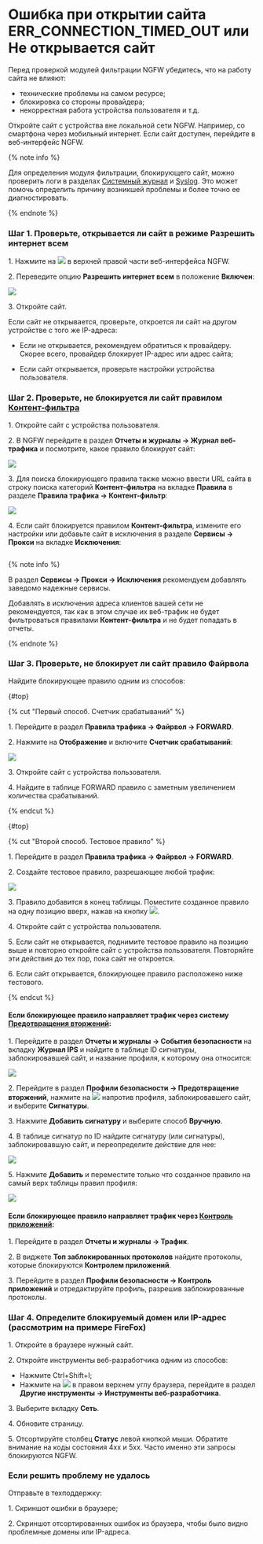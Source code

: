 # Ошибка при открытии сайта ERR\_CONNECTION\_TIMED\_OUT или Не открывается сайт

Перед проверкой модулей фильтрации NGFW убедитесь, что на работу сайта не влияют:
* технические проблемы на самом ресурсе;
* блокировка со стороны провайдера;
* некорректная работа устройства пользователя и т.д.

Откройте сайт с устройства вне локальной сети NGFW. Например, со смартфона через мобильный интернет. Если сайт доступен, перейдите в веб-интерфейс NGFW.

{% note info %}

Для определения модуля фильтрации, блокирующего сайт, можно проверить логи в разделах [Системный журнал](../../../ngfw/settings/reports/logs.md) и [Syslog](../../../ngfw/settings/reports/syslog.md). Это может помочь определить причину возникшей проблемы и более точно ее диагностировать.

{% endnote %}

### Шаг 1. Проверьте, открывается ли сайт в режиме **Разрешить интернет всем**

1\. Нажмите на ![](../../../_images/icon-help.png) в верхней правой части веб-интерфейса NGFW.

2\. Переведите опцию **Разрешить интернет всем** в положение **Включен**:

![](../../../_images/not-open.gif)

3\. Откройте сайт.

Если сайт не открывается, проверьте, откроется ли сайт на другом устройстве с того же IP-адреса:

* Если не открывается, рекомендуем обратиться к провайдеру. Скорее всего, провайдер блокирует IP-адрес или адрес сайта;

* Если сайт открывается, проверьте настройки устройства пользователя.

### Шаг 2. Проверьте, не блокируется ли сайт правилом [Контент-фильтра](../../../ngfw/settings/access-rules/content-filter/)

1\. Откройте сайт с устройства пользователя.

2\. В NGFW перейдите в раздел **Отчеты и журналы -> Журнал веб-трафика** и посмотрите, какое правило блокирует сайт:

![](../../../_images/web-logs.png)

3\. Для поиска блокирующего правила также можно ввести URL сайта в строку поиска категорий **Контент-фильтра** на вкладке **Правила** в разделе **Правила трафика -> Контент-фильтр**:

![](../../../_images/content-filter3.gif)

4\. Если сайт блокируется правилом **Контент-фильтра**, измените его настройки или добавьте сайт в исключения в разделе **Сервисы -> Прокси** на вкладке **Исключения**:

<img src="../../../_images/exclusions1.png" alt="" data-size="original">

{% note info %}

В раздел **Сервисы -> Прокси -> Исключения** рекомендуем добавлять заведомо надежные сервисы.

Добавлять в исключения адреса клиентов вашей сети не рекомендуется, так как в этом случае их веб-трафик не будет фильтроваться правилами **Контент-фильтра** и не будет попадать в отчеты.

{% endnote %}

### Шаг 3. Проверьте, не блокирует ли сайт правило **Файрвола**

Найдите блокирующее правило одним из способов:

{#top}

{% cut "Первый способ. Счетчик срабатываний" %} 

1\. Перейдите в раздел **Правила трафика -> Файрвол -> FORWARD**.

2\. Нажмите на **Отображение** и включите **Счетчик срабатываний**:

![](../../../_images/firewall6.png)

3\. Откройте сайт с устройства пользователя. 

4\. Найдите в таблице FORWARD правило с заметным увеличением количества срабатываний.

{% endcut %}

{#top}

{% cut "Второй способ. Тестовое правило" %} 

1\. Перейдите в раздел **Правила трафика -> Файрвол -> FORWARD**.

2\. Создайте тестовое правило, разрешающее любой трафик:

![](../../../_images/firewall11.png)

3\. Правило добавится в конец таблицы. Поместите созданное правило на одну позицию вверх, нажав на кнопку ![](../../../_images/icon-up.png).

4\. Откройте сайт с устройства пользователя.

5\. Если сайт не открывается, поднимите тестовое правило на позицию выше и повторно откройте сайт с устройства пользователя. Повторяйте эти действия до тех пор, пока сайт не откроется.

6\. Если сайт открывается, блокирующее правило расположено ниже тестового.

{% endcut %}

#### Если блокирующее правило направляет трафик через систему [Предотвращения вторжений](../../../ngfw/settings/access-rules/ips/README.md):

1\. Перейдите в раздел **Отчеты и журналы -> События безопасности** на вкладку **Журнал IPS** и найдите в таблице ID сигнатуры, заблокировавшей сайт, и название профиля, к которому она относится:

![](../../../_images/ips1.png)

2\. Перейдите в раздел **Профили безопасности -> Предотвращение вторжений**, нажмите на ![](../../../_images/icon-edit.png) напротив профиля, заблокировавшего сайт, и выберите **Сигнатуры**.

3\. Нажмите **Добавить сигнатуру** и выберите способ **Вручную**.

4\. В таблице сигнатур по ID найдите сигнатуру (или сигнатуры), заблокировавшую сайт, и переопределите действие для нее:

![](../../../_images/ips2.png)

5\. Нажмите **Добавить** и переместите только что созданное правило на самый верх таблицы правил профиля:

![](../../../_images/ips3.png)

#### Если блокирующее правило направляет трафик через [Контроль приложений](../../../ngfw/settings/security-profiles/application-control/README.md):

1\. Перейдите в раздел **Отчеты и журналы -> Трафик**.

2\. В виджете **Топ заблокированных протоколов** найдите протоколы, которые блокируются **Контролем приложений**.

3\. Перейдите в раздел **Профили безопасности -> Контроль приложений** и отредактируйте профиль, разрешив заблокированные протоколы.

### Шаг 4. Определите блокируемый домен или IP-адрес (рассмотрим на примере FireFox)

1\. Откройте в браузере нужный сайт.

2\. Откройте инструменты веб-разработчика одним из способов:

* Нажмите Ctrl+Shift+I;
* Нажмите на ![](../../../_images/icon-strips.png) в правом верхнем углу браузера, перейдите в раздел **Другие инструменты -> Инструменты веб-разработчика**.

3\. Выберите вкладку **Сеть**.

4\. Обновите страницу.

5\. Отсортируйте столбец **Статус** левой кнопкой мыши. Обратите внимание на коды состояния 4xx и 5хх. Часто именно эти запросы блокируются NGFW.

### Если решить проблему не удалось

Отправьте в техподдержку:

1\. Скриншот ошибки в браузере;

2\. Скриншот отсортированных ошибок из браузера, чтобы было видно проблемные домены или IP-адреса.
